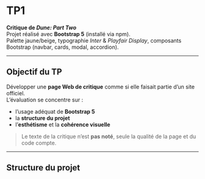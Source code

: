 # TP1
**Critique de _Dune: Part Two_**  
Projet réalisé avec **Bootstrap 5** (installé via npm).  
Palette jaune/beige, typographie _Inter_ & _Playfair Display_, composants Bootstrap (navbar, cards, modal, accordion).

---

## Objectif du TP
Développer une **page Web de critique** comme si elle faisait partie d’un site officiel.  
L’évaluation se concentre sur :
- l’usage adéquat de **Bootstrap 5**
- la **structure du projet**
- l’**esthétisme** et la **cohérence visuelle**

> Le texte de la critique n’est **pas noté**, seule la qualité de la page et du code compte.

---

## Structure du projet

